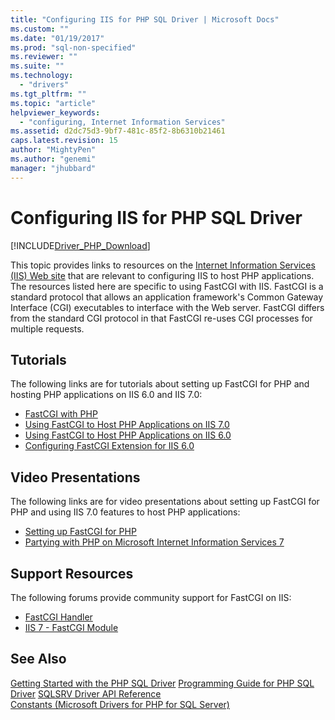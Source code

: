 ```yaml
---
title: "Configuring IIS for PHP SQL Driver | Microsoft Docs"
ms.custom: ""
ms.date: "01/19/2017"
ms.prod: "sql-non-specified"
ms.reviewer: ""
ms.suite: ""
ms.technology: 
  - "drivers"
ms.tgt_pltfrm: ""
ms.topic: "article"
helpviewer_keywords: 
  - "configuring, Internet Information Services"
ms.assetid: d2dc75d3-9bf7-481c-85f2-8b6310b21461
caps.latest.revision: 15
author: "MightyPen"
ms.author: "genemi"
manager: "jhubbard"
---
```

# Configuring IIS for PHP SQL Driver
[!INCLUDE[Driver_PHP_Download](../../includes/driver_php_download.md)]

This topic provides links to resources on the [Internet Information Services (IIS) Web site](http://go.microsoft.com/fwlink/?LinkId=121375) that are relevant to configuring IIS to host PHP applications. The resources listed here are specific to using FastCGI with IIS. FastCGI is a standard protocol that allows an application framework's Common Gateway Interface (CGI) executables to interface with the Web server. FastCGI differs from the standard CGI protocol in that FastCGI re-uses CGI processes for multiple requests.  
  
## Tutorials  
The following links are for tutorials about setting up FastCGI for PHP and hosting PHP applications on IIS 6.0 and IIS 7.0:  
  
-   [FastCGI with PHP](http://go.microsoft.com/fwlink/?LinkId=121376)  
-   [Using FastCGI to Host PHP Applications on IIS 7.0](http://go.microsoft.com/fwlink/?LinkId=121377)  
-   [Using FastCGI to Host PHP Applications on IIS 6.0](http://go.microsoft.com/fwlink/?LinkId=121378)  
-   [Configuring FastCGI Extension for IIS 6.0](http://go.microsoft.com/fwlink/?LinkId=121379)  
  
## Video Presentations  
The following links are for video presentations about setting up FastCGI for PHP and using IIS 7.0 features to host PHP applications:  
  
-   [Setting up FastCGI for PHP](http://go.microsoft.com/fwlink/?LinkId=121380)  
-   [Partying with PHP on Microsoft Internet Information Services 7](http://go.microsoft.com/fwlink/?LinkId=121381)  
  
## Support Resources  
The following forums provide community support for FastCGI on IIS:  
  
-   [FastCGI Handler](http://go.microsoft.com/fwlink/?LinkId=121382)  
-   [IIS 7 - FastCGI Module](http://go.microsoft.com/fwlink/?LinkId=121383)  
  
## See Also  
[Getting Started with the PHP SQL Driver](../../connect/php/getting-started-with-the-php-sql-driver.md)
[Programming Guide for PHP SQL Driver](../../connect/php/programming-guide-for-php-sql-driver.md)
[SQLSRV Driver API Reference](../../connect/php/sqlsrv-driver-api-reference.md)  
[Constants &#40;Microsoft Drivers for PHP for SQL Server&#41;](../../connect/php/constants-microsoft-drivers-for-php-for-sql-server.md)  
  
